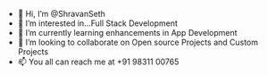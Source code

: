 - 👋 Hi, I’m @ShravanSeth
- 👀 I’m interested in...Full Stack Development
- 🌱 I’m currently learning enhancements in App Development
- 💞️ I’m looking to collaborate on Open source Projects and Custom Projects
- 📫 You all can reach me at +91 98311 00765

<!---
ShravanSeth/ShravanSeth is a ✨ special ✨ repository because its `README.md` (this file) appears on your GitHub profile.
You can click the Preview link to take a look at your changes.
--->
